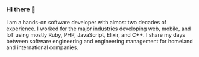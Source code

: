 ### Hi there 👋

I am a hands-on software developer with almost two decades of experience.
I worked for the major industries developing web, mobile, and IoT using mostly Ruby, PHP, JavaScript, Elixir, and C++.
I share my days between software engineering and engineering management for homeland and international companies.
